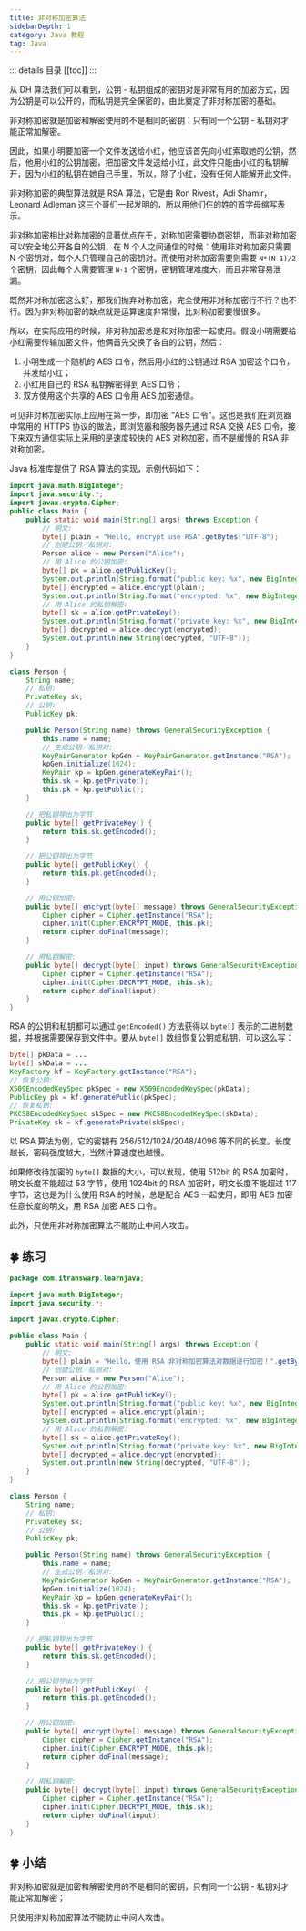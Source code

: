 ```yaml
---
title: 非对称加密算法
sidebarDepth: 1
category: Java 教程
tag: Java
---
```


::: details 目录
[[toc]]
:::


从 DH 算法我们可以看到，公钥 - 私钥组成的密钥对是非常有用的加密方式，因为公钥是可以公开的，而私钥是完全保密的，由此奠定了非对称加密的基础。

非对称加密就是加密和解密使用的不是相同的密钥：只有同一个公钥 - 私钥对才能正常加解密。

因此，如果小明要加密一个文件发送给小红，他应该首先向小红索取她的公钥，然后，他用小红的公钥加密，把加密文件发送给小红，此文件只能由小红的私钥解开，因为小红的私钥在她自己手里，所以，除了小红，没有任何人能解开此文件。

非对称加密的典型算法就是 RSA 算法，它是由 Ron Rivest，Adi Shamir，Leonard Adleman 这三个哥们一起发明的，所以用他们仨的姓的首字母缩写表示。

非对称加密相比对称加密的显著优点在于，对称加密需要协商密钥，而非对称加密可以安全地公开各自的公钥，在 N 个人之间通信的时候：使用非对称加密只需要 N 个密钥对，每个人只管理自己的密钥对。而使用对称加密需要则需要 `N*(N-1)/2` 个密钥，因此每个人需要管理 `N-1` 个密钥，密钥管理难度大，而且非常容易泄漏。

既然非对称加密这么好，那我们抛弃对称加密，完全使用非对称加密行不行？也不行。因为非对称加密的缺点就是运算速度非常慢，比对称加密要慢很多。

所以，在实际应用的时候，非对称加密总是和对称加密一起使用。假设小明需要给小红需要传输加密文件，他俩首先交换了各自的公钥，然后：

1. 小明生成一个随机的 AES 口令，然后用小红的公钥通过 RSA 加密这个口令，并发给小红；
2. 小红用自己的 RSA 私钥解密得到 AES 口令；
3. 双方使用这个共享的 AES 口令用 AES 加密通信。

可见非对称加密实际上应用在第一步，即加密 “AES 口令”。这也是我们在浏览器中常用的 HTTPS 协议的做法，即浏览器和服务器先通过 RSA 交换 AES 口令，接下来双方通信实际上采用的是速度较快的 AES 对称加密，而不是缓慢的 RSA 非对称加密。

Java 标准库提供了 RSA 算法的实现，示例代码如下：

```java
import java.math.BigInteger;
import java.security.*;
import javax.crypto.Cipher;
public class Main {
    public static void main(String[] args) throws Exception {
        // 明文:
        byte[] plain = "Hello, encrypt use RSA".getBytes("UTF-8");
        // 创建公钥／私钥对:
        Person alice = new Person("Alice");
        // 用 Alice 的公钥加密:
        byte[] pk = alice.getPublicKey();
        System.out.println(String.format("public key: %x", new BigInteger(1, pk)));
        byte[] encrypted = alice.encrypt(plain);
        System.out.println(String.format("encrypted: %x", new BigInteger(1, encrypted)));
        // 用 Alice 的私钥解密:
        byte[] sk = alice.getPrivateKey();
        System.out.println(String.format("private key: %x", new BigInteger(1, sk)));
        byte[] decrypted = alice.decrypt(encrypted);
        System.out.println(new String(decrypted, "UTF-8"));
    }
}

class Person {
    String name;
    // 私钥:
    PrivateKey sk;
    // 公钥:
    PublicKey pk;

    public Person(String name) throws GeneralSecurityException {
        this.name = name;
        // 生成公钥／私钥对:
        KeyPairGenerator kpGen = KeyPairGenerator.getInstance("RSA");
        kpGen.initialize(1024);
        KeyPair kp = kpGen.generateKeyPair();
        this.sk = kp.getPrivate();
        this.pk = kp.getPublic();
    }

    // 把私钥导出为字节
    public byte[] getPrivateKey() {
        return this.sk.getEncoded();
    }

    // 把公钥导出为字节
    public byte[] getPublicKey() {
        return this.pk.getEncoded();
    }

    // 用公钥加密:
    public byte[] encrypt(byte[] message) throws GeneralSecurityException {
        Cipher cipher = Cipher.getInstance("RSA");
        cipher.init(Cipher.ENCRYPT_MODE, this.pk);
        return cipher.doFinal(message);
    }

    // 用私钥解密:
    public byte[] decrypt(byte[] input) throws GeneralSecurityException {
        Cipher cipher = Cipher.getInstance("RSA");
        cipher.init(Cipher.DECRYPT_MODE, this.sk);
        return cipher.doFinal(input);
    }
}

```


RSA 的公钥和私钥都可以通过 `getEncoded()` 方法获得以 `byte[]` 表示的二进制数据，并根据需要保存到文件中。要从 `byte[]` 数组恢复公钥或私钥，可以这么写：

```java
byte[] pkData = ...
byte[] skData = ...
KeyFactory kf = KeyFactory.getInstance("RSA");
// 恢复公钥:
X509EncodedKeySpec pkSpec = new X509EncodedKeySpec(pkData);
PublicKey pk = kf.generatePublic(pkSpec);
// 恢复私钥:
PKCS8EncodedKeySpec skSpec = new PKCS8EncodedKeySpec(skData);
PrivateKey sk = kf.generatePrivate(skSpec);
```

以 RSA 算法为例，它的密钥有 256/512/1024/2048/4096 等不同的长度。长度越长，密码强度越大，当然计算速度也越慢。

如果修改待加密的 `byte[]` 数据的大小，可以发现，使用 512bit 的 RSA 加密时，明文长度不能超过 53 字节，使用 1024bit 的 RSA 加密时，明文长度不能超过 117 字节，这也是为什么使用 RSA 的时候，总是配合 AES 一起使用，即用 AES 加密任意长度的明文，用 RSA 加密 AES 口令。

此外，只使用非对称加密算法不能防止中间人攻击。

## 🍀 练习

```java
package com.itranswarp.learnjava;

import java.math.BigInteger;
import java.security.*;

import javax.crypto.Cipher;

public class Main {
	public static void main(String[] args) throws Exception {
		// 明文:
		byte[] plain = "Hello，使用 RSA 非对称加密算法对数据进行加密！".getBytes("UTF-8");
		// 创建公钥／私钥对:
		Person alice = new Person("Alice");
		// 用 Alice 的公钥加密:
		byte[] pk = alice.getPublicKey();
		System.out.println(String.format("public key: %x", new BigInteger(1, pk)));
		byte[] encrypted = alice.encrypt(plain);
		System.out.println(String.format("encrypted: %x", new BigInteger(1, encrypted)));
		// 用 Alice 的私钥解密:
		byte[] sk = alice.getPrivateKey();
		System.out.println(String.format("private key: %x", new BigInteger(1, sk)));
		byte[] decrypted = alice.decrypt(encrypted);
		System.out.println(new String(decrypted, "UTF-8"));
	}
}

class Person {
	String name;
	// 私钥:
	PrivateKey sk;
	// 公钥:
	PublicKey pk;

	public Person(String name) throws GeneralSecurityException {
		this.name = name;
		// 生成公钥／私钥对:
		KeyPairGenerator kpGen = KeyPairGenerator.getInstance("RSA");
		kpGen.initialize(1024);
		KeyPair kp = kpGen.generateKeyPair();
		this.sk = kp.getPrivate();
		this.pk = kp.getPublic();
	}

	// 把私钥导出为字节
	public byte[] getPrivateKey() {
		return this.sk.getEncoded();
	}

	// 把公钥导出为字节
	public byte[] getPublicKey() {
		return this.pk.getEncoded();
	}

	// 用公钥加密:
	public byte[] encrypt(byte[] message) throws GeneralSecurityException {
		Cipher cipher = Cipher.getInstance("RSA");
		cipher.init(Cipher.ENCRYPT_MODE, this.pk);
		return cipher.doFinal(message);
	}

	// 用私钥解密:
	public byte[] decrypt(byte[] input) throws GeneralSecurityException {
		Cipher cipher = Cipher.getInstance("RSA");
		cipher.init(Cipher.DECRYPT_MODE, this.sk);
		return cipher.doFinal(input);
	}
}

```

## 🍀 小结

非对称加密就是加密和解密使用的不是相同的密钥，只有同一个公钥 - 私钥对才能正常加解密；

只使用非对称加密算法不能防止中间人攻击。